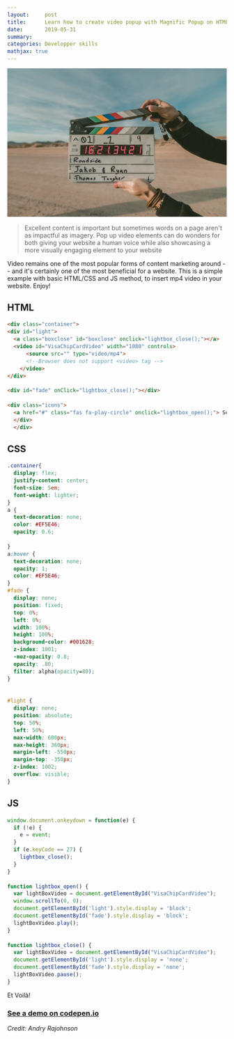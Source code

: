 ```yaml
---
layout:     post
title:      Learn how to create video popup with Magnific Popup on HTML5!
date:       2019-05-31
summary:
categories: Developper skills
mathjax: true
---
```

![video](/images/video.jpeg)
>Excellent content is important but sometimes words on a page aren't as impactful as imagery. Pop up video elements can do wonders for both giving your website a human voice while also showcasing a more visually engaging element to your website

Video remains one of the most popular forms of content marketing around -- and it's certainly one of the most beneficial for a website.
This is a simple example with basic HTML/CSS and JS method, to insert mp4 video in your website. Enjoy!


## HTML

```html
<div class="container">
<div id="light">
  <a class="boxclose" id="boxclose" onclick="lightbox_close();"></a>
  <video id="VisaChipCardVideo" width="1080" controls>
      <source src="" type="video/mp4">
      <!--Browser does not support <video> tag -->
    </video>
</div>

<div id="fade" onClick="lightbox_close();"></div>

<div class="icons">
  <a href="#" class="fas fa-play-circle" onclick="lightbox_open();"> See a Demo </a>
  </div>
  </div>
```

## CSS

```css
.container{
  display: flex;
  justify-content: center;
  font-size: 5em;
  font-weight: lighter;
}
a {
  text-decoration: none;
  color: #EF5E46;
  opacity: 0.6;

}
a:hover {
  text-decoration: none;
  opacity: 1;
  color: #EF5E46;
}
#fade {
  display: none;
  position: fixed;
  top: 0%;
  left: 0%;
  width: 100%;
  height: 100%;
  background-color: #001628;
  z-index: 1001;
  -moz-opacity: 0.8;
  opacity: .80;
  filter: alpha(opacity=80);
}


#light {
  display: none;
  position: absolute;
  top: 50%;
  left: 50%;
  max-width: 600px;
  max-height: 360px;
  margin-left: -550px;
  margin-top: -350px;
  z-index: 1002;
  overflow: visible;
}

```

## JS

```js
window.document.onkeydown = function(e) {
  if (!e) {
    e = event;
  }
  if (e.keyCode == 27) {
    lightbox_close();
  }
}

function lightbox_open() {
  var lightBoxVideo = document.getElementById("VisaChipCardVideo");
  window.scrollTo(0, 0);
  document.getElementById('light').style.display = 'block';
  document.getElementById('fade').style.display = 'block';
  lightBoxVideo.play();
}

function lightbox_close() {
  var lightBoxVideo = document.getElementById("VisaChipCardVideo");
  document.getElementById('light').style.display = 'none';
  document.getElementById('fade').style.display = 'none';
  lightBoxVideo.pause();
}
````

Et Voilà!

<h3><a href="https://codepen.io/andryjohn/pen/xNWvdo"> See a demo on codepen.io </a> </h3>


<footer><cite title="Workshop">Credit: Andry Rajohnson</cite></footer>
